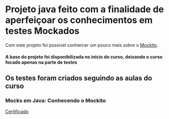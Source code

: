# Projeto java feito com a finalidade de aperfeiçoar os conhecimentos em testes Mockados
Com este projeto foi possivel conhercer um pouco mais sobre o [Mockito](https://site.mockito.org/).
#### A base do projeto foi disponibilizada no inicio do curso, deixando o curso focado apenas na parte de testes

## Os testes foram criados seguindo as aulas do curso  
### Mocks em Java: Conhecendo o Mockito
[Certificado](https://cursos.alura.com.br/certificate/9d6f78c2-b29c-48d2-b133-b6bf9d5ab0af)
